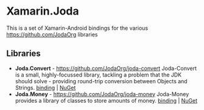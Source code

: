 # Xamarin.Joda
This is a set of Xamarin-Android bindings for the various https://github.com/JodaOrg libraries

## Libraries

- **Joda.Convert** - https://github.com/JodaOrg/joda-convert
   Joda-Convert is a small, highly-focussed library, tackling a problem that the JDK should solve - providing round-trip conversion between Objects and Strings.
   [binding][1] | [NuGet][2]
- **Joda.Money** - https://github.com/JodaOrg/joda-money
   Joda-Money provides a library of classes to store amounts of money.
   [binding][3] | [NuGet][4]

[1]:  https://github.com/JosueDM94/Xamarin.Joda/tree/main/Bindings/Xamarin.Joda.Convert
[2]: https://www.nuget.org/packages/Xamarin.Joda.Convert
[3]:  https://github.com/JosueDM94/Xamarin.Joda/tree/main/Bindings/Xamarin.Joda.Money
[4]: https://www.nuget.org/packages/Xamarin.Joda.Money
